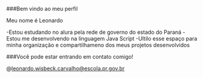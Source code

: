 ###Bem vindo ao meu perfil 

Meu nome é Leonardo

-Estou estudando no alura pela rede de governo do estado do Paraná
-Estou me desenvolvendo na linguagem Java Script
-Ultilo esse espaço para minha organização e compartilhameno dos meus projetos desenvolvidos

###Você pode estar entrando em contato comigo!

@leonardo.wisbeck.carvalho@escola.pr.gov.br
